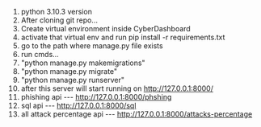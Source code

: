 1. python 3.10.3 version
2. After cloning git repo...
3. Create virtual environment inside CyberDashboard
4. activate that virtual env and run pip install -r requirements.txt 
5. go to the path where manage.py file exists
6. run cmds...
7. "python manage.py makemigrations"
8. "python manage.py migrate"
9. "python manage.py runserver"
10. after this server will start running on http://127.0.0.1:8000/
11. phishing api --- http://127.0.0.1:8000/phshing
12. sql api --- http://127.0.0.1:8000/sql
13. all attack percentage api --- http://127.0.0.1:8000/attacks-percentage
